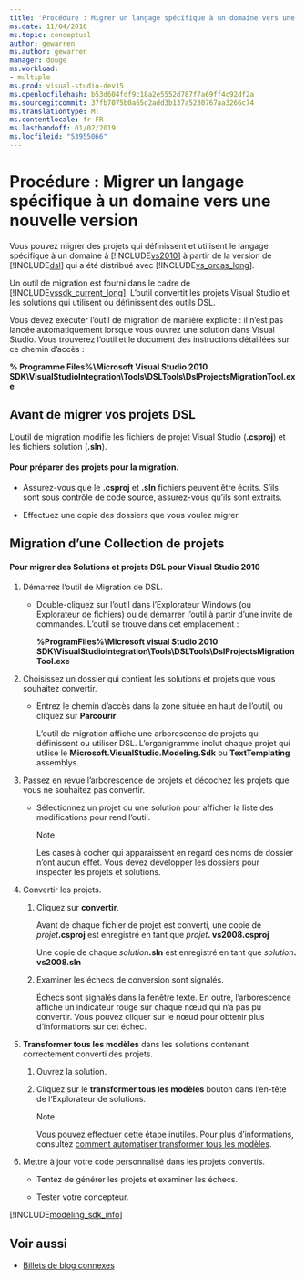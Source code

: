 ```yaml
---
title: 'Procédure : Migrer un langage spécifique à un domaine vers une nouvelle version'
ms.date: 11/04/2016
ms.topic: conceptual
author: gewarren
ms.author: gewarren
manager: douge
ms.workload:
- multiple
ms.prod: visual-studio-dev15
ms.openlocfilehash: b53d604fdf9c18a2e5552d787f7a69ff4c92df2a
ms.sourcegitcommit: 37fb7075b0a65d2add3b137a5230767aa3266c74
ms.translationtype: MT
ms.contentlocale: fr-FR
ms.lasthandoff: 01/02/2019
ms.locfileid: "53955066"
---
```

# <a name="how-to-migrate-a-domain-specific-language-to-a-new-version"></a>Procédure : Migrer un langage spécifique à un domaine vers une nouvelle version
Vous pouvez migrer des projets qui définissent et utilisent le langage spécifique à un domaine à [!INCLUDE[vs2010](../misc/includes/vs2010_md.md)] à partir de la version de [!INCLUDE[dsl](../modeling/includes/dsl_md.md)] qui a été distribué avec [!INCLUDE[vs_orcas_long](../debugger/includes/vs_orcas_long_md.md)].

 Un outil de migration est fourni dans le cadre de [!INCLUDE[vssdk_current_long](../misc/includes/vssdk_current_long_md.md)]. L’outil convertit les projets Visual Studio et les solutions qui utilisent ou définissent des outils DSL.

 Vous devez exécuter l’outil de migration de manière explicite : il n’est pas lancée automatiquement lorsque vous ouvrez une solution dans Visual Studio. Vous trouverez l’outil et le document des instructions détaillées sur ce chemin d’accès :

 **% Programme Files%\Microsoft Visual Studio 2010 SDK\VisualStudioIntegration\Tools\DSLTools\DslProjectsMigrationTool.exe**

## <a name="before-you-migrate-your-dsl-projects"></a>Avant de migrer vos projets DSL
 L’outil de migration modifie les fichiers de projet Visual Studio (**.csproj**) et les fichiers solution (**.sln**).

#### <a name="to-prepare-projects-for-migration"></a>Pour préparer des projets pour la migration.

-   Assurez-vous que le **.csproj** et **.sln** fichiers peuvent être écrits. S’ils sont sous contrôle de code source, assurez-vous qu’ils sont extraits.

-   Effectuez une copie des dossiers que vous voulez migrer.

## <a name="migrating-a-collection-of-projects"></a>Migration d’une Collection de projets

#### <a name="to-migrate-dsl-projects-and-solutions-to-visual-studio-2010"></a>Pour migrer des Solutions et projets DSL pour Visual Studio 2010

1. Démarrez l’outil de Migration de DSL.

   -   Double-cliquez sur l’outil dans l’Explorateur Windows (ou Explorateur de fichiers) ou de démarrer l’outil à partir d’une invite de commandes. L’outil se trouve dans cet emplacement :

        **%ProgramFiles%\Microsoft visual Studio 2010 SDK\VisualStudioIntegration\Tools\DSLTools\DslProjectsMigrationTool.exe**

2. Choisissez un dossier qui contient les solutions et projets que vous souhaitez convertir.

   - Entrez le chemin d’accès dans la zone située en haut de l’outil, ou cliquez sur **Parcourir**.

     L’outil de migration affiche une arborescence de projets qui définissent ou utiliser DSL. L’organigramme inclut chaque projet qui utilise le **Microsoft.VisualStudio.Modeling.Sdk** ou **TextTemplating** assemblys.

3. Passez en revue l’arborescence de projets et décochez les projets que vous ne souhaitez pas convertir.

   -   Sélectionnez un projet ou une solution pour afficher la liste des modifications pour rend l’outil.

       > [!NOTE]
       >  Les cases à cocher qui apparaissent en regard des noms de dossier n’ont aucun effet. Vous devez développer les dossiers pour inspecter les projets et solutions.

4. Convertir les projets.

   1.  Cliquez sur **convertir**.

        Avant de chaque fichier de projet est converti, une copie de _projet_**.csproj** est enregistré en tant que _projet_**. vs2008.csproj**

        Une copie de chaque _solution_**.sln** est enregistré en tant que _solution_**. vs2008.sln**

   2.  Examiner les échecs de conversion sont signalés.

        Échecs sont signalés dans la fenêtre texte. En outre, l’arborescence affiche un indicateur rouge sur chaque nœud qui n’a pas pu convertir. Vous pouvez cliquer sur le nœud pour obtenir plus d’informations sur cet échec.

5. **Transformer tous les modèles** dans les solutions contenant correctement converti des projets.

   1.  Ouvrez la solution.

   2.  Cliquez sur le **transformer tous les modèles** bouton dans l’en-tête de l’Explorateur de solutions.

       > [!NOTE]
       >  Vous pouvez effectuer cette étape inutiles. Pour plus d’informations, consultez [comment automatiser transformer tous les modèles](/previous-versions/visualstudio/visual-studio-2012/ff521399\(v\=vs.110\)).

6. Mettre à jour votre code personnalisé dans les projets convertis.

   -   Tentez de générer les projets et examiner les échecs.

   -   Tester votre concepteur.


[!INCLUDE[modeling_sdk_info](includes/modeling_sdk_info.md)]

## <a name="see-also"></a>Voir aussi

- [Billets de blog connexes](https://blogs.msdn.microsoft.com/visualstudioalm/tag/code-index/)